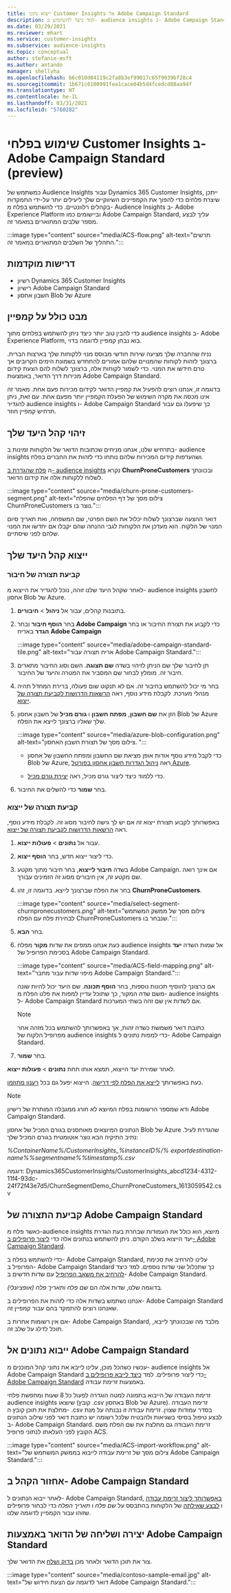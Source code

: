 ```yaml
---
title: ייצוא נתוני Customer Insights אל Adobe Campaign Standard
description: למד כיצד להשתמש ב- audience insights ב- Adobe Campaign Standard.
ms.date: 03/29/2021
ms.reviewer: mhart
ms.service: customer-insights
ms.subservice: audience-insights
ms.topic: conceptual
author: stefanie-msft
ms.author: antando
manager: shellyha
ms.openlocfilehash: b6c010d84119c2fa8b3ef99017c65f9939bf28c4
ms.sourcegitcommit: 1b671c6100991fea1cace04b5d4fcedcd88aa94f
ms.translationtype: HT
ms.contentlocale: he-IL
ms.lasthandoff: 03/31/2021
ms.locfileid: "5760282"
---
```

# <a name="use-customer-insights-segments-in-adobe-campaign-standard-preview"></a>שימוש בפלחי Customer Insights ב- Adobe Campaign Standard (preview)‎

כמשתמש של Audience Insights עבור Dynamics 365 Customer Insights, ייתכן שיצרת פלחים כדי להפוך את הקמפיינים השיווקיים שלך ליעילים יותר על-ידי התמקדות בקהלים רלוונטיים. כדי להשתמש בפלח מ- Audience Insights ב- Adobe Experience Platform וביישומים כמו Adobe Campaign Standard, עליך לבצע מספר שלבים המתוארים במאמר זה.

:::image type="content" source="media/ACS-flow.png" alt-text="תרשים התהליך של השלבים המתוארים במאמר זה.":::

## <a name="prerequisites"></a>דרישות מוקדמות

-   רשיון Dynamics 365 Customer Insights
-   רישיון Adobe Campaign Standard
-   חשבון אחסון Blob של Azure

## <a name="campaign-overview"></a>מבט כולל על קמפיין

כדי להבין טוב יותר כיצד ניתן להשתמש בפלחים מתוך audience insights ב- Adobe Experience Platform, בוא נבחן קמפיין לדוגמה בדוי.

נניח שהחברה שלך מציעה שירות חודשי מבוסס מנוי ללקוחות שלך בארצות הברית. ברצונך לזהות לקוחות שהמנויים שלהם אמורים להתחדש בשמונת הימים הקרובים אך טרם חידשו את המנוי. כדי לשמור לקוחות אלה, ברצונך לשלוח להם הצעת קידום מכירות דרך הדואר, באמצעות Adobe Campaign Standard.

בדוגמה זו, אנחנו רוצים להפעיל את קמפיין הדואר לקידום מכירות פעם אחת. מאמר זה אינו מכסה את מקרה השימוש של הפעלת הקמפיין יותר מפעם אחת. עם זאת, ניתן להגדיר audience insights ו- Adobe Campaign Standard כך שיפעלו גם עבור תרחיש קמפיין חוזר.

## <a name="identify-your-target-audience"></a>זיהוי קהל היעד שלך

בתרחיש שלנו, אנחנו מניחים שכתובות הדואר של הלקוחות זמינות ב- audience insights ושהעדפות קידום המכירות שלהם נותחו כדי לזהות את החברים בפלח.

ה [פלח שהגדרת ב- audience insights](segments.md) נקרא **ChurnProneCustomers** ובכוונתך לשלוח ללקוחות אלה את קידום הדואר.

:::image type="content" source="media/churn-prone-customers-segment.png" alt-text="צילום מסך של דף הפלחים שהפלח ChurnProneCustomers נוצר בו.":::

דואר ההצעה שברצונך לשלוח יכלול את השם הפרטי, שם המשפחה, ואת תאריך סיום המנוי של הלקוח. הוא מעדכן את הלקוחות לגבי ההנחה שהם יקבלו אם יחדשו את המנוי שלהם לפני שיסתיים.

## <a name="export-your-target-audience"></a>ייצוא קהל היעד שלך

### <a name="configure-a-connection"></a>קביעת תצורה של חיבור

לאחר שקהל היעד שלנו זוהה, נוכל להגדיר את הייצוא מ- audience insights לחשבון אחסון Blob של Azure.

1. בתובנות קהלים, עבור אל **ניהול** > **חיבורים**.

1. בחר **הוסף חיבור** ובחר **Adobe Campaign** כדי לקבוע את תצורת החיבור או בחר **הגדר** באריח **Adobe Campaign**

   :::image type="content" source="media/adobe-campaign-standard-tile.png" alt-text="אריח תצורה עבור Adobe Campaign Standard.":::

1. תן לחיבור שלך שם הניתן לזיהוי בשדה **שם תצוגה**. השם וסוג החיבור מתארים חיבור זה. מומלץ לבחור שם המסביר את המטרה והיעד של החיבור.

1. בחר מי יכול להשתמש בחיבור זה. אם לא תנקוט שום פעולה, ברירת המחדל תהיה מנהלי מערכת. לקבלת מידע נוסף, ראה [הרשאות הדרושות לקביעת תצורה של ייצוא](export-destinations.md#set-up-a-new-export).

1. הזן את **שם חשבון**, **מפתח חשבון** ו **גורם מכיל** של חשבון אחסון Blob של Azure שלך שאליו ברצונך לייצא את הפלח.  
      
   :::image type="content" source="media/azure-blob-configuration.png" alt-text="צילום מסך של תצורת חשבון האחסון. "::: 

   - כדי לקבל מידע נוסף אודות אופן מציאת שם החשבון ומפתח החשבון של אחסון Blob של Azure, ראה [ניהול הגדרות חשבון אחסון בפורטל Azure](/azure/storage/common/storage-account-manage).

   - כדי ללמוד כיצד ליצור גורם מכיל, ראה [יצירת גורם מכיל](/azure/storage/blobs/storage-quickstart-blobs-portal#create-a-container).

1. בחר **שמור** כדי להשלים את החיבור.

### <a name="configure-an-export"></a>קביעת תצורה של ייצוא

באפשרותך לקבוע תצורת ייצוא זה אם יש לך גישה לחיבור מסוג זה. לקבלת מידע נוסף, ראה [הרשאות הדרושות לקביעת תצורה של ייצוא](export-destinations.md#set-up-a-new-export).

1. עבור אל **נתונים** > **פעולות ייצוא**.

1. כדי ליצור ייצוא חדש, בחר **הוסף ייצוא**.

1. בשדה **חיבור לייצוא**, בחר חיבור מתוך מקטע Adobe Campaign. אם אינך רואה שם מקטע זה, אין חיבורים מסוג זה הזמינים עבורך.

1. בחר את הפלח שברצונך לייצא. בדוגמה זו, זהו **ChurnProneCustomers**.

   :::image type="content" source="media/select-segment-churnpronecustomers.png" alt-text="צילום מסך של ממשק המשתמש לבחירת פלח עם הפלח ChurnProneCustomers שנבחר בו.":::

1. בחר **הבא**.

1. כעת אנחנו ממפים את שדות **מקור** מפלח audience insights אל שמות השדה **יעד** בסכימת הפרופיל של Adobe Campaign Standard.

   :::image type="content" source="media/ACS-field-mapping.png" alt-text="מיפוי שדות עבור מחבר Adobe Campaign Standard.":::

   אם ברצונך להוסיף תכונות נוספות, בחר **הוסף תכונה**. שם היעד יכול להיות שונה משם שדה המקור, כך שתוכל עדיין למפות את פלט הפלח מ- audience insights ל- Adobe Campaign Standard אם לשדות אין שם זהה בשתי המערכות.

   > [!NOTE]
   > כתובת דואר משמשת כשדה זהות, אך באפשרותך להשתמש בכל מזהה אחר מפרופיל הלקוח של audience insights כדי למפות נתונים ל- Adobe Campaign Standard.

1. בחר **שמור**.

לאחר שמירת יעד הייצוא, תמצא אותו תחת **נתונים** > **פעולות ייצוא**.

כעת באפשרותך [לייצא את הפלח לפי דרישה](export-destinations.md#run-exports-on-demand). הייצוא יפעל גם בכל [רענון מתוזמן](system.md).

> [!NOTE]
> ודא שמספר הרשומות בפלח המיוצא לא חורג ממגבלה המותרת של רישיון Adobe Campaign Standard.

הנתונים המיוצאים מאוחסנים בגורם המכיל של אחסון Blob של Azure שהגדרת לעיל. נתיב התיקיה הבא נוצר אוטומטית בגורם המכיל שלך:

*%ContainerName%/CustomerInsights_%instanceID%/% exportdestination-name%_%segmentname%_%timestamp%.csv*

דוגמה: Dynamics365CustomerInsights/CustomerInsights_abcd1234-4312-11f4-93dc-24f72f43e7d5/ChurnSegmentDemo_ChurnProneCustomers_1613059542.csv

## <a name="configure-adobe-campaign-standard"></a>קביעת התצורה של Adobe Campaign Standard

כאשר פלח מ-audience insights מיוצא, הוא כולל את העמודות שבחרת בעת הגדרת יעד הייצוא בשלב הקודם. ניתן להשתמש בנתונים אלה כדי [ליצור פרופילים ב- Adobe Campaign Standard](https://experienceleague.adobe.com/docs/campaign-standard/using/profiles-and-audiences/managing-profiles/about-profiles.html#managing-profiles).

כדי להשתמש בפלח ב- Adobe Campaign Standard, עלינו להרחיב את סכימת הפרופיל ב- Adobe Campaign Standard כך שתכלול שני שדות נוספים. למד כיצד [להרחיב את משאב הפרופיל](https://experienceleague.adobe.com/docs/campaign-standard/using/developing/use-cases--extending-resources/extending-the-profile-resource-with-a-new-field.html#developing) עם שדות חדשים ב- Adobe Campaign Standard.

בדוגמה שלנו, שדות אלה הם *שם פלח ותאריך פלח (אופציונלי).*

אנחנו נשתמש בשדות אלה כדי לזהות את הפרופילים ב- Adobe Campaign Standard שאנחנו רוצים להתמקד בהם עבור קמפיין זה.

אם אין רשומות אחרות ב- Adobe Campaign Standard, מלבד מה שבכוונתך לייבא, תוכל לדלג על שלב זה.

## <a name="import-data-into-adobe-campaign-standard"></a>ייבוא נתונים אל Adobe Campaign Standard

עכשיו כשהכל מוכן, עלינו לייבא את נתוני קהל המוכנים מ- audience insights אל Adobe Campaign Standard כדי ליצור פרופילים. למד [כיצד לייבא פרופילים ב- Adobe Campaign Standard](https://experienceleague.adobe.com/docs/campaign-standard/using/profiles-and-audiences/managing-profiles/creating-profiles.html#profiles-and-audiences) באמצעות זרימת עבודה.

זרימת העבודה של הייבוא בתמונה למטה הוגדרה לפעול כל 8 שעות ומחפשת פלחי audience insights שיוצאו (קובץ ‎.csv באחסון Blob של Azure). זרימת העבודה מחלצת את תוכן קובץ ה- ‎.csv בסדר עמודות שצוין. זרימת עבודה זו נבנתה על מנת לבצע טיפול בסיסי בשגיאות ולהבטיח שלכל רשומה יש כתובת דואר לפני שילוב הנתונים ב- Adobe Campaign Standard. זרימת העבודה גם מחלצת את שם הפלח משם הקובץ לפני העלאתו לנתוני פרופיל ACS.

:::image type="content" source="media/ACS-import-workflow.png" alt-text="צילום מסך של זרימת עבודה לייבוא בממשק המשתמש של Adobe Campaign Standard.":::

## <a name="retrieve-the-audience-in-adobe-campaign-standard"></a>אחזור הקהל ב- Adobe Campaign Standard

לאחר ייבוא הנתונים ל- Adobe Campaign Standard, [באפשרותך ליצור זרימת עבודה](https://experienceleague.adobe.com/docs/campaign-standard/using/managing-processes-and-data/workflow-general-operation/building-a-workflow.html#managing-processes-and-data) ו [לבצע שאילתה](https://experienceleague.adobe.com/docs/campaign-standard/using/managing-processes-and-data/targeting-activities/query.html#managing-processes-and-data) של הלקוחות בהתבסס על *שם פלח* ו *תאריך הפלח* כדי לבחור פרופילים שזוהו עבור הקמפיין לדוגמה שלנו.

## <a name="create-and-send-the-email-using-adobe-campaign-standard"></a>יצירה ושליחה של הדואר באמצעות Adobe Campaign Standard

צור את תוכן הדואר ולאחר מכן [בדוק ושלח](https://experienceleague.adobe.com/docs/campaign-standard/using/testing-and-sending/get-started-sending-messages.html#preparing-and-testing-messages) את הדואר שלך.

:::image type="content" source="media/contoso-sample-email.jpg" alt-text="דואר לדוגמה עם הצעת חידוש של Adobe Campaign Standard.":::
